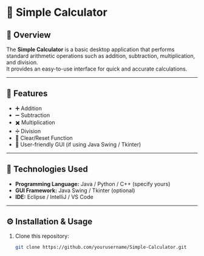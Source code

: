# 🧮 Simple Calculator

## 📌 Overview
The **Simple Calculator** is a basic desktop application that performs standard arithmetic operations such as addition, subtraction, multiplication, and division.  
It provides an easy-to-use interface for quick and accurate calculations.

---

## 🚀 Features
- ➕ Addition  
- ➖ Subtraction  
- ✖️ Multiplication  
- ➗ Division  
- 🧼 Clear/Reset Function  
- 🎨 User-friendly GUI (if using Java Swing / Tkinter)

---

## 🧠 Technologies Used
- **Programming Language:** Java / Python / C++ (specify yours)  
- **GUI Framework:** Java Swing / Tkinter (optional)  
- **IDE:** Eclipse / IntelliJ / VS Code  

---

## ⚙️ Installation & Usage
1. Clone this repository:
   ```bash
   git clone https://github.com/yourusername/Simple-Calculator.git
